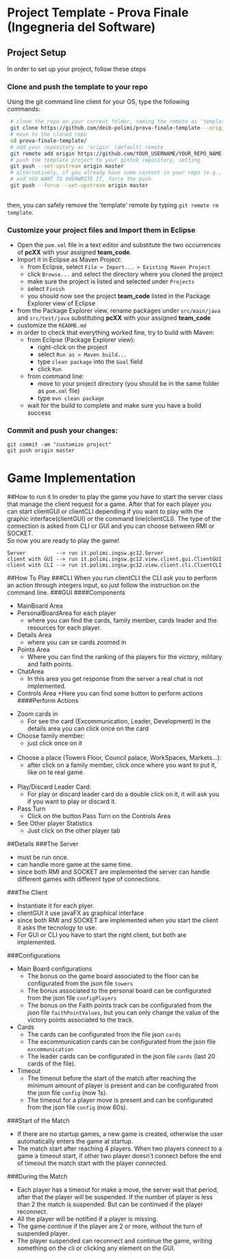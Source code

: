 # Project Template - Prova Finale (Ingegneria del Software)

## Project Setup
In order to set up your project, follow these steps
### Clone and push the template to your repo
Using the git command line client for your OS, type the following commands:
```bash
 # clone the repo on your current folder, naming the remote as 'template'
 git clone https://github.com/deib-polimi/prova-finale-template --origin template
 # move to the cloned repo
 cd prova-finale-template/
 # add your repository as 'origin' (default) remote
 git remote add origin https://github.com/YOUR_USERNAME/YOUR_REPO_NAME
 # push the template project to your github repository, setting 
 git push --set-upstream origin master
 # alternatively, if you already have some content in your repo (e.g., a README)
 # and YOU WANT TO OVERWRITE IT, force the push
 git push --force --set-upstream origin master
 
```
then, you can safely remove the 'template' remote by typing `git remote rm template`.

### Customize your project files and Import them in Eclipse
- Open the `pom.xml` file in a text editor and substitute the two occurrences of **pcXX** with your assigned **team_code**.
- Import it in Eclipse as Maven Project:
  * from Eclipse, select `File > Import... > Existing Maven Project`
  * click `Browse...` and select the directory where you cloned the project
  * make sure the project is listed and selected under `Projects`
  * select `Finish`
  * you should now see the project **team_code** listed in the Package Explorer view of Eclipse
- from the Package Explorer view, rename packages under `src/main/java` and `src/test/java` substituting **pcXX** with your assigned **team_code**
- customize the `README.md`
- in order to check that everything worked fine, try to build with Maven:
  + from Eclipse (Package Explorer view):
    * right-click on the project
    * select `Run as > Maven build...`
    * type `clean package` into the `Goal` field
    * click `Run`
  + from command line:
    * move to your project directory (you should be in the same folder as `pom.xml` file)
    * type `mvn clean package`
  + wait for the build to complete and make sure you have a build success

### Commit and push your changes:
  ```
  git commit -am "customize project"
  git push origin master
  ```
# Game Implementation
##How to run it
In oreder to play the game you have to start the server class that manage the client request for a game.
After that for each player you can start clientGUI or clientCLI depending if you want to play with the graphic interface(clientGUI) or the command line(clientCLI).
The type of the connection is asked from CLI or GUI and you can choose between RMI or SOCKET.<br>
So now you are ready to play the game!
  ```
  Server          --> run it.polimi.ingsw.gc12.Server
  client with GUI --> run it.polimi.ingsw.gc12.view.client.gui.ClientGUI
  client with CLI --> run it.polimi.ingsw.gc12.view.client.cli.ClientCLI
  ```
  
##How To Play
###CLI
When you run clientCLI the CLI ask you to perform an action through integers input, so just follow the instruction on the command line. 
###GUI
####Components
- MainBoard Area
- PersonalBoardArea for each player
    + where you can find the cards, family member, cards leader and the resources for each player.
- Details Area
    + where you can se cards zoomed in
- Points Area
    + Where you can find the ranking of the players for the victory, military and faith points.
- ChatArea
    + In this area you get response from the server a real chat is not implemented.
- Controls Area
    +Here you can find some button to perform actions
####Perform Actions
+ Zoom cards in
   * For see the card (Excommunication, Leader, Development) in the details area you can click once on the card
+ Choose family member:<br>
   * just click once on it<br><br>
+ Choose a place (Towers Floor, Council palace, WorkSpaces, Markets...):<br>
   * after click on  a family member, click once where you want to put it, like on te real game.<br><br>
+ Play/Discard Leader Card:<br>
   * For play or discard leader card  do a double click on it, it will ask you if you want to play or discard it.
+ Pass Turn
   * Click on the button Pass Turn on the Controls Area
+ See Other player Statistics
   * Just click on the other player tab
    



##Details
###The Server
- must be run once.
- can handle more game at the same time.
- since both RMI and SOCKET are implemented the server can handle different games with different type of connections.

###The Client
- Instantiate it for each plyer.
- clientGUI it use javaFX as graphical interface
- since both RMI and SOCKET are implemented when you start the client it asks the tecnology to use.
- For GUI or CLI you have to start the right client, but both are implemented.

###Configurations
- Main Board configurations
    + The bonus on the game board associated to the floor can be configurated from the json file `towers` 
    + The bonus associated to the personal board can be configurated from the json file `configPlayers`
    + The bonus on the Faith points track can be configurated from the json file `faithPointValues`, but you can only change the value of the victory points associated to the track.
- Cards
    + The cards can be configurated from the file json `cards`
    + The excommunication cards can be configurated from the json file `excommunication`
    + The leader cards can be configurated in the json file `cards` (last 20 cards of the file).
- Timeout
    + The timeout before the start of the match after reaching the minimum amount of player is present and can be configurated from the json file `config` (now 1s).
    + The timeout for a player move is present and can be configurated from the json file `config` (now 60s).

###Start of the Match
- If there are no startup games, a new game is created, otherwise the user automatically enters the game at startup.
- The match start after reaching 4 players. When two players connect to a game a timeout start, if other two player doesn't connect before the end of timeout the match start with the player connected.

###During the Match
- Each player has a timeout for make a move, the server wait that period, after that the player will be suspended. If the number of player is less than 2 the match is suspended. But can be continued if the player reconnect.
- All the player will be notified if a player is missing.
- The game continue if the player are 2 or more, without the turn of suspended player.
- The player suspended can reconnect and continue the game, writing something on the cli or clicking any element on the GUI.



 
